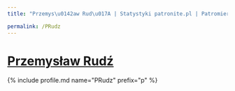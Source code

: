```yaml
---
title: "Przemys\u0142aw Rud\u017A | Statystyki patronite.pl | Patromierz"

permalink: /PRudz
---
```


# [Przemysław Rudź](https://patronite.pl/PRudz)

{% include profile.md name="PRudz" prefix="p" %}
